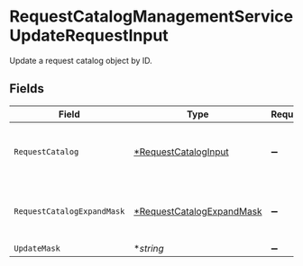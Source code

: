 # RequestCatalogManagementServiceUpdateRequestInput

Update a request catalog object by ID.


## Fields

| Field                                                                                                           | Type                                                                                                            | Required                                                                                                        | Description                                                                                                     |
| --------------------------------------------------------------------------------------------------------------- | --------------------------------------------------------------------------------------------------------------- | --------------------------------------------------------------------------------------------------------------- | --------------------------------------------------------------------------------------------------------------- |
| `RequestCatalog`                                                                                                | [*RequestCatalogInput](../../models/shared/requestcataloginput.md)                                              | :heavy_minus_sign:                                                                                              | The RequestCatalog is used for managing which entitlements are requestable, and who can request them.           |
| `RequestCatalogExpandMask`                                                                                      | [*RequestCatalogExpandMask](../../models/shared/requestcatalogexpandmask.md)                                    | :heavy_minus_sign:                                                                                              | The RequestCatalogExpandMask includes the paths in the catalog view to expand in the return value of this call. |
| `UpdateMask`                                                                                                    | **string*                                                                                                       | :heavy_minus_sign:                                                                                              | N/A                                                                                                             |